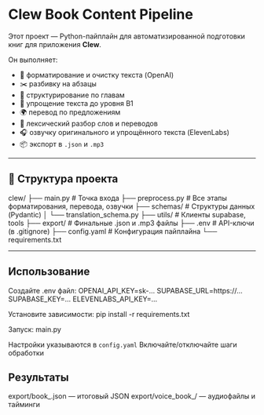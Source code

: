 

# Clew Book Content Pipeline

Этот проект — Python-пайплайн для автоматизированной подготовки книг для приложения **Clew**.

Он выполняет:
- 💬 форматирование и очистку текста (OpenAI)
- ✂️ разбивку на абзацы
- 🧱 структурирование по главам
- 🧒 упрощение текста до уровня B1
- 🌍 перевод по предложениям
- 🧠 лексический разбор слов и переводов
- 🎧 озвучку оригинального и упрощённого текста (ElevenLabs)
- 📦 экспорт в `.json` и `.mp3`

---

## 📁 Структура проекта

clew/
├── main.py                  # Точка входа
├── preprocess.py            # Все этапы форматирования, перевода, озвучки
├── schemas/                 # Структуры данных (Pydantic)
│   └── translation_schema.py
├── utils/                   # Клиенты supabase, tools
├── export/                  # Финальные .json и .mp3 файлы
├── .env                     # API-ключи (в .gitignore)
├── config.yaml              # Конфигурация пайплайна
└── requirements.txt

---

## Использование

Создайте .env файл:
OPENAI_API_KEY=sk-...
SUPABASE_URL=https://...
SUPABASE_KEY=...
ELEVENLABS_API_KEY=...

Установите зависимости:
pip install -r requirements.txt

Запуск:
main.py

Настройки указываются в `config.yaml`
Включайте/отключайте шаги обработки

## Результаты
export/book_<id>.json — итоговый JSON
export/voice_book_<id>/ — аудиофайлы и тайминги
